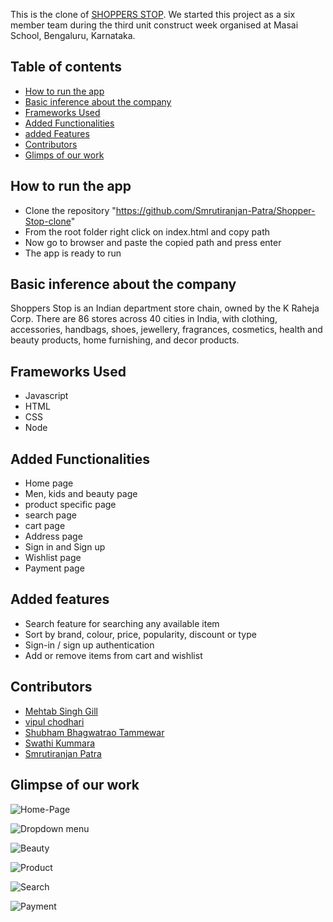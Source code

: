 This is the clone of [SHOPPERS STOP](https://www.shoppersstop.com). We started this project as a six member team during the third unit construct week organised at Masai School, Bengaluru, Karnataka.

## Table of contents

* [How to run the app](#how-to-run-the-app)
* [Basic inference about the company](#basic-inference-about-the-company)
* [Frameworks Used](#frameworks-used)
* [Added Functionalities](#added-functionalities)
* [added Features](#added-features)
* [Contributors](#contributors)
* [Glimps of our work](#glimpse-of-our-work)


## How to run the app
* Clone the repository "https://github.com/Smrutiranjan-Patra/Shopper-Stop-clone"
* From the root folder right click on index.html and copy path
* Now go to browser and paste the copied path and press enter
* The app is ready to run

## Basic inference about the company

Shoppers Stop is an Indian department store chain, owned by the K Raheja Corp. There are 86 stores across 40 cities in India, with clothing, accessories, handbags, shoes, jewellery, fragrances, cosmetics, health and beauty products, home furnishing, and decor products.

## Frameworks Used
* Javascript
* HTML
* CSS
* Node

## Added Functionalities
* Home page
* Men, kids and beauty page
* product specific page
* search page
* cart page
* Address page
* Sign in and  Sign up
* Wishlist page
* Payment page

## Added features
* Search feature for searching any available item
* Sort by brand, colour, price, popularity, discount or type
* Sign-in / sign up authentication
* Add or remove items from cart and wishlist


## Contributors



* [Mehtab Singh Gill](https://github.com/mehtab39)
* [vipul chodhari](https://github.com/vipchoudhary13)
* [Shubham Bhagwatrao Tammewar](https://github.com/Shubhamtammewar)
* [Swathi Kummara](https://github.com/swathi191254)
* [Smrutiranjan Patra](https://github.com/Smrutiranjan-Patra)



## Glimpse of our work
![Home-Page](https://raw.githubusercontent.com/Smrutiranjan-Patra/Shopper-Stop-clone/ae9ac749f919806502f5ca7ca013d012bd83e52f/public/Images/home.png?token=AVZCT2VIVUV3KNWTXZPBDPTBTJN6C)


![Dropdown menu](https://raw.githubusercontent.com/Smrutiranjan-Patra/Shopper-Stop-clone/ae9ac749f919806502f5ca7ca013d012bd83e52f/public/Images/dropdown.png?token=AVZCT2UVKPFNSG47YEYKW2TBTJN3M)


![Beauty](https://raw.githubusercontent.com/Smrutiranjan-Patra/Shopper-Stop-clone/main/public/Images/beauty.png?token=AVZCT2RK7ZLPOBWWBOB3K2LBTJOPK)


![Product](https://raw.githubusercontent.com/Smrutiranjan-Patra/Shopper-Stop-clone/main/public/Images/Productspecific.png?token=AVZCT2V64EU46CKOV2UXOALBTJOU2)


![Search](https://raw.githubusercontent.com/Smrutiranjan-Patra/Shopper-Stop-clone/ae9ac749f919806502f5ca7ca013d012bd83e52f/public/Images/search.png?token=AVZCT2XNJXJWXBD5ELCKQ6TBTJODQ)


![Payment](https://raw.githubusercontent.com/Smrutiranjan-Patra/Shopper-Stop-clone/ae9ac749f919806502f5ca7ca013d012bd83e52f/public/Images/payment.png?token=AVZCT2VT2SUAQJY5ZWATXOLBTJN74)



